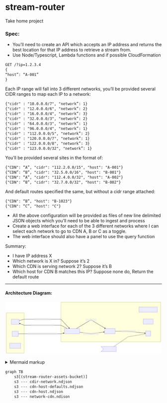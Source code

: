 # stream-router
Take home project


### Spec: 
- You’ll need to create an API which accepts an IP address and returns the best location for that IP address to retrieve a stream from. 
- Use Node/Typescript, Lambda functions and if possible CloudFormation
```
GET /?ip=1.2.3.4 
{
“host”: “A-001” 
}
```
Each IP range will fall into 3 different networks, you’ll be provided several CIDR ranges to map each IP to a network:
```
{"cidr" : "10.0.0.0/7", "network”: 1}
{"cidr" : "12.0.0.0/6", "network”: 2}
{"cidr" : "16.0.0.0/4", "network”: 3}
{"cidr" : "32.0.0.0/3", "network”: 2}
{"cidr" : "64.0.0.0/3", "network”: 1}
{"cidr" : "96.0.0.0/4", "network”: 1}
{"cidr" : "112.0.0.0/5", "network”: 2}
{"cidr" : "120.0.0.0/7", "network”: 1}
{"cidr" : "122.0.0.0/8", "network”: 3}
{"cidr" : "123.0.0.0/32", "network”: 1}
```
You’ll be provided several sites in the format of:
```
{"CDN": “A”, "cidr": "112.2.0.0/15", "host": "A-001"}
{“CDN”: “B”, "cidr": "32.5.0.0/16", "host": "B-001"}
{"CDN": “A”, "cidr": "112.4.0.0/32", "host": "A-002"}
{"CDN": “B”, "cidr": "32.7.0.0/32", "host": "B-002"}
```
And default routes specified the same, but without a cidr range attached:
```
{"CDN": “B”, "host": "B-1023"}
{"CDN": “C”, "host": "C"}
```

- All the above configuration will be provided as files of new line delimited JSON objects which you’ll need to be able to ingest and process
- Create a web interface for each of the 3 different networks where I can select each network to go to CDN A, B or C as a toggle. 
- The web interface should also have a panel to use the query function

Summary:
- I have IP address X
- Which network is X in? Suppose it’s 2
- Which CDN is serving network 2? Suppose it’s B
- Which host for CDN B matches this IP? Suppose none do, Return the default route


---
#### Architecture Diagram:
<!-- generated by mermaid compile action - START -->
![~mermaid diagram 1~](/.resources/README-md-1.svg)
<details>
  <summary>Mermaid markup</summary>

```mermaid
graph LR
    subgraph Backend
        CloudFormation
        Lambda
        Amplify
        APIGateway[API Gateway]
        s3
    end
    subgraph Components
        client
        site
        backendd[backend]
    end
    client -->|HTTP request - ip| APIGateway
    APIGateway -->|HTTP request - location| client
    site -->|HTTP request - read/write state| APIGateway
    APIGateway -->|get location| Lambda
    APIGateway -->|get/change state| Lambda
    Lambda -->|read/write state| s3

    note1>store state]
    note1 -.- s3
```

</details>
<!-- generated by mermaid compile action - END -->

```mermaid
graph TB
    s3[(stream-router-assets-bucket)]
    s3 --- cdir-network.ndjson
    s3 --- cdn-host-defaults.ndjson
    s3 --- cdn-host.ndjson
    s3 --- network-cdn.ndison
```